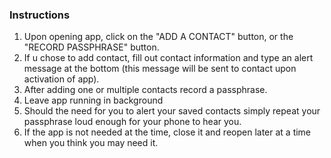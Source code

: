 ### Instructions

1. Upon opening app, click on the "ADD A CONTACT" button, or the "RECORD PASSPHRASE" button.
2. If u chose to add contact, fill out contact information and type an alert message at the bottom
(this message will be sent to contact upon activation of app).
3. After adding one or multiple contacts record a passphrase.
4. Leave app running in background 
5. Should the need for you to alert your saved contacts simply repeat your passphrase loud enough for your phone to hear you.
6. If the app is not needed at the time, close it and reopen later at a time when you think you may need it. 